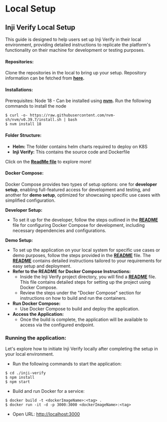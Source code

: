 # Local Setup

## Inji Verify Local Setup

This guide is designed to help users set up Inji Verify in their local environment, providing detailed instructions to replicate the platform's functionality on their machine for development or testing purposes.

#### **Repositories:**

Clone the repositories in the local to bring up your setup. Repository information can be fetched from [**here**](https://github.com/mosip/inji-verify/tree/v0.8.0)**.**

#### **Installations:**

Prerequisites: Node 18 - Can be installed using [**nvm**](https://github.com/nvm-sh/nvm)**.** Run the following commands to install the node

```
$ curl -o- https://raw.githubusercontent.com/nvm-sh/nvm/v0.39.7/install.sh | bash
$ nvm install 18
```

#### **Folder Structure:**

* **Helm:** The folder contains helm charts required to deploy on K8S
* **Inji Verify:** This contains the source code and Dockerfile

Click on the [**ReadMe file**](https://github.com/mosip/inji-verify/blob/v0.8.0/README.md) to explore more!

#### **Docker Compose:** <a href="#docker-compose" id="docker-compose"></a>

Docker Compose provides two types of setup options: one for **developer setup**, enabling full-featured access for development and testing, and another for **demo setup**, optimized for showcasing specific use cases with simplified configuration.

**Developer Setup:**

* To set it up for the developer, follow the steps outlined in the [**README**](https://github.com/mosip/inji-verify/blob/release-0.10.x/README.md#developer-setup) file for configuring Docker Compose for development, including necessary dependencies and configurations.

**Demo Setup:**

* To set up the application on your local system for specific use cases or demo purposes, follow the steps provided in the [**README**](https://github.com/mosip/inji-verify/blob/release-0.10.x/README.md#demo-setup) file. The [**README**](https://github.com/mosip/inji-verify/blob/release-0.10.x/README.md#demo-setup) contains detailed instructions tailored to your requirements for easy setup and deployment.
* **Refer to the README for Docker Compose Instructions:**
  * Inside the Inji Verify project directory, you will find a [**README**](https://github.com/mosip/inji-verify/blob/release-0.10.x/README.md#installations) file. This file contains detailed steps for setting up the project using Docker Compose.
  * Review the steps under the "Docker Compose" section for instructions on how to build and run the containers.
* **Run Docker Compose:**
  * Use Docker Compose to build and deploy the application.
* **Access the Application:**
  * Once the build is complete, the application will be available to access via the configured endpoint.

### **Running the application:**

Let's explore how to initiate Inji Verify locally after completing the setup in your local environment.

* Run the following commands to start the application:

```
$ cd ./inji-verify
$ npm install
$ npm start
```

* Build and run Docker for a service:

```
$ docker build -t <dockerImageName>:<tag> .
$ docker run -it -d -p 3000:3000 <dockerImageName>:<tag>
```

* Open URL:  [http://localhost:3000](http://localhost:3000/)
